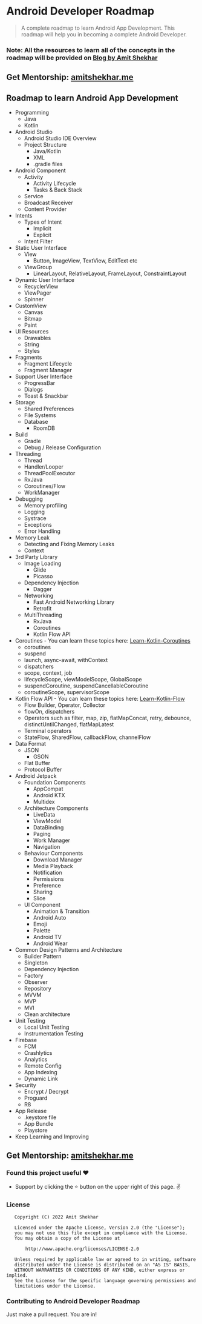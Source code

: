 # Android Developer Roadmap

> A complete roadmap to learn Android App Development. This roadmap will help you in becoming a complete Android Developer.

### Note: All the resources to learn all of the concepts in the roadmap will be provided on [Blog by Amit Shekhar](https://amitshekhar.me/blog)

## **Get Mentorship: [amitshekhar.me](https://amitshekhar.me)**

## Roadmap to learn Android App Development
* Programming
   * Java
   * Kotlin
* Android Studio
   * Android Studio IDE Overview
   * Project Structure
   	   * Java/Kotlin
   	   * XML
   	   * .gradle files
* Android Component
   * Activity
     * Activity Lifecycle
     * Tasks & Back Stack
   * Service
   * Broadcast Receiver
   * Content Provider
* Intents
   * Types of Intent
     * Implicit
     * Explicit
   * Intent Filter
* Static User Interface
  * View
      * Button, ImageView, TextView, EditText etc
  * ViewGroup
  	   * LinearLayout, RelativeLayout, FrameLayout, ConstraintLayout
* Dynamic User Interface
   * RecyclerView
   * ViewPager
   * Spinner
* CustomView
   * Canvas
   * Bitmap
   * Paint
* UI Resources
   * Drawables
   * String
   * Styles
* Fragments
   * Fragment Lifecycle
   * Fragment Manager
* Support User Interface
  * ProgressBar
  * Dialogs
  * Toast & Snackbar
* Storage
  * Shared Preferences
  * File Systems
  * Database
    * RoomDB
* Build
  * Gradle
  * Debug / Release Configuration
* Threading 
  * Thread
  * Handler/Looper
  * ThreadPoolExecutor
  * RxJava
  * Coroutines/Flow
  * WorkManager
* Debugging
  * Memory profiling
  * Logging
  * Systrace
  * Exceptions
  * Error Handling
* Memory Leak
  * Detecting and Fixing Memory Leaks
  * Context
* 3rd Party Library
  * Image Loading
     * Glide
     * Picasso
  * Dependency Injection
     * Dagger
  * Networking
     * Fast Android Networking Library
     * Retrofit
  * MultiThreading
     * RxJava
     * Coroutines
     * Kotlin Flow API
* Coroutines - You can learn these topics here: [Learn-Kotlin-Coroutines](https://github.com/amitshekhariitbhu/Learn-Kotlin-Coroutines)
  * coroutines
  * suspend
  * launch, async-await, withContext
  * dispatchers
  * scope, context, job
  * lifecycleScope, viewModelScope, GlobalScope
  * suspendCoroutine, suspendCancellableCoroutine
  * coroutineScope, supervisorScope
* Kotlin Flow API - You can learn these topics here: [Learn-Kotlin-Flow](https://github.com/amitshekhariitbhu/Learn-Kotlin-Flow)
  * Flow Builder, Operator, Collector
  * flowOn, dispatchers
  * Operators such as filter, map, zip, flatMapConcat, retry, debounce, distinctUntilChanged, flatMapLatest
  * Terminal operators
  * StateFlow, SharedFlow, callbackFlow, channelFlow
* Data Format
  * JSON
     * GSON
  * Flat Buffer
  * Protocol Buffer
* Android Jetpack
  * Foundation Components
     * AppCompat
     * Android KTX
     * Multidex
  * Architecture Components
     * LiveData
     * ViewModel
     * DataBinding
     * Paging
     * Work Manager
     * Navigation
  * Behaviour Components 
     * Download Manager
     * Media Playback
     * Notification
     * Permissions
     * Preference
     * Sharing
     * Slice
  * UI Component
     * Animation & Transition
     * Android Auto
     * Emoji
     * Palette
     * Android TV
     * Android Wear
* Common Design Patterns and Architecture 
     * Builder Pattern
     * Singleton
     * Dependency Injection
     * Factory
     * Observer
     * Repository
     * MVVM
     * MVP
     * MVI
     * Clean architecture
* Unit Testing
  	 * Local Unit Testing
  	 * Instrumentation Testing
* Firebase
     * FCM
     * Crashlytics
     * Analytics
     * Remote Config
     * App Indexing
     * Dynamic Link
* Security
     * Encrypt / Decrypt
     * Proguard
     * R8
* App Release
     * .keystore file
     * App Bundle
     * Playstore
* Keep Learning and Improving

## **Get Mentorship: [amitshekhar.me](https://amitshekhar.me)**

### Found this project useful :heart:
* Support by clicking the :star: button on the upper right of this page. :v:

### License
```
   Copyright (C) 2022 Amit Shekhar

   Licensed under the Apache License, Version 2.0 (the "License");
   you may not use this file except in compliance with the License.
   You may obtain a copy of the License at

       http://www.apache.org/licenses/LICENSE-2.0

   Unless required by applicable law or agreed to in writing, software
   distributed under the License is distributed on an "AS IS" BASIS,
   WITHOUT WARRANTIES OR CONDITIONS OF ANY KIND, either express or implied.
   See the License for the specific language governing permissions and
   limitations under the License.
```

### Contributing to Android Developer Roadmap
Just make a pull request. You are in!
